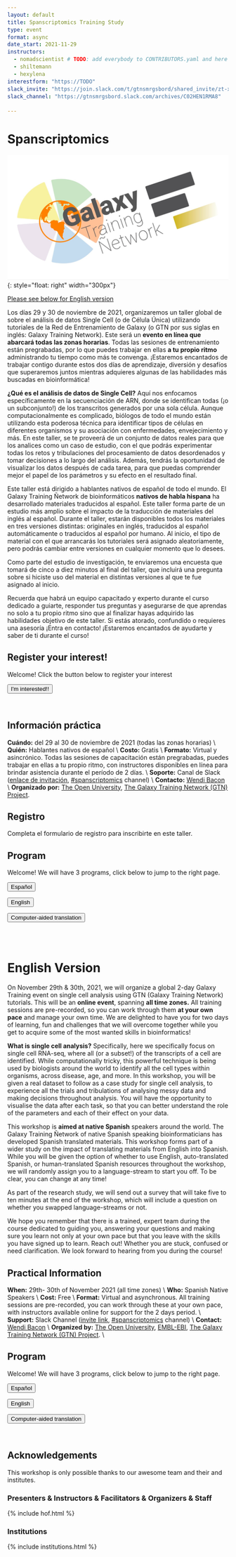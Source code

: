 ```yaml
---
layout: default
title: Spanscriptomics Training Study
type: event
format: async
date_start: 2021-11-29
instructors:
  - nomadscientist # TODO: add everybody to CONTRIBUTORS.yaml and here
  - shiltemann
  - hexylena
interestform: "https://TODO"
slack_invite: "https://join.slack.com/t/gtnsmrgsbord/shared_invite/zt-x7vinbs1-BA~Kht6N86JBhDq0uTIVdQ"
slack_channel: "https://gtnsmrgsbord.slack.com/archives/C02HEN1RMA8"

---
```


# Spanscriptomics

![Course logo](logo.png){: style="float: right" width="300px"}

[Please see below for English version]()

Los días 29 y 30 de noviembre de 2021, organizaremos un taller global de sobre el análisis de datos Single Cell (o de Célula Única) utilizando tutoriales de la Red de Entrenamiento de Galaxy (o GTN por sus siglas en inglés: Galaxy Training Network). Este será un **evento en línea que abarcará todas las zonas horarias**. Todas las sesiones de entrenamiento están pregrabadas, por lo que puedes trabajar en ellas **a tu propio ritmo** administrando tu tiempo como más te convenga.
¡Estaremos encantados de trabajar contigo durante estos dos días de aprendizaje, diversión y desafíos que superaremos juntos mientras adquieres algunas de las habilidades más buscadas en bioinformática!

**¿Qué es el análisis de datos de Single Cell?** Aquí nos enfocamos específicamente en la secuenciación de ARN, donde se identifican todas (¡o un subconjunto!) de los transcritos generados por una sola célula. Aunque computacionalmente es complicado, biólogos de todo el mundo están utilizando esta poderosa técnica para identificar tipos de células en diferentes organismos y su asociación con enfermedades, envejecimiento y más. En este taller, se te proveerá de un conjunto de datos reales para que los analices como un caso de estudio, con el que podrás experimentar todas los retos y tribulaciones del procesamiento de datos desordenados y tomar decisiones a lo largo del análisis. Además, tendrás la oportunidad de visualizar los datos después de cada tarea, para que puedas comprender mejor el papel de los parámetros y su efecto en el resultado final.

Este taller está dirigido a hablantes nativos de español de todo el mundo. El Galaxy Training Ñetwork de bioinformáticos **nativos de habla hispana** ha desarrollado materiales traducidos al español. Este taller forma parte de un estudio más amplio sobre el impacto de la traducción de materiales del inglés al español. Durante el taller, estarán disponibles todos los materiales en tres versiones distintas: originales en inglés, traducidos al español automáticamente o traducidos al español por humano. Al inicio, el tipo de material con el que arrancarás los tutoriales será asignado aleatoriamente, pero podrás cambiar entre versiones en cualquier momento que lo desees.

Como parte del estudio de investigación, te enviaremos una encuesta que tomará de cinco a diez minutos al final del taller, que incluirá una pregunta sobre si hiciste uso del material en distintas versiones al que te fue asignado al inicio.

Recuerda que habrá un equipo capacitado y experto durante el curso dedicado a guiarte, responder tus preguntas y asegurarse de que aprendas no solo a tu propio ritmo sino que al finalizar hayas adquirido las habilidades objetivo de este taller. Si estás atorado, confundido o requieres una asesoría ¡Entra en contacto! ¡Estaremos encantados de ayudarte y saber de ti durante el curso!


## Register your interest!

Welcome! Click the button below to register your interest

<a href="page.interestform"><button type="button" class="btn btn-success btn-lg">I'm interested!!</button></a>


<br/>


## Información práctica

**Cuándo:** del 29 al 30 de noviembre de 2021 (todas las zonas horarias) \\
**Quién:** Hablantes nativos de español \\
**Costo:** Gratis \\
**Formato:** Virtual y asincrónico. Todas las sesiones de capacitación están pregrabadas, puedes trabajar en ellas a tu propio ritmo, con instructores disponibles en línea para brindar asistencia durante el período de 2 días. \\
**Soporte:** Canal de Slack ([enlace de invitación]({{page.slack_invite}}), [#spanscriptomics]({{page.slack_channel}}) channel) \\
**Contacto:** [Wendi Bacon](mailto:Wendi.Bacon@gmail.com) \\
**Organizado por:** [The Open University](https://www.openuniversity.edu/), [The Galaxy Training Network (GTN) Project](https://training.galaxyproject.org/training-material/hall-of-fame).


## Registro
Completa el formulario de registro para inscribirte en este taller.


## Program

Welcome! We will have 3 programs, click below to jump to the right page.

<a href="{{site.baseurl}}/events/spanscriptomics/program-es"><button type="button" class="btn btn-warning btn-info">Español</button></a>


<a href="{{site.baseurl}}/events/spanscriptomics/program-en"><button type="button" class="btn btn-warning btn-info">English</button></a>


<a href="{{site.baseurl}}/events/spanscriptomics/program-cat"><button type="button" class="btn btn-warning btn-info">Computer-aided translation</button></a>


<br><br>

# English Version

On November 29th & 30th, 2021, we will organize a global 2-day Galaxy Training event on single cell analysis using GTN (Galaxy Training Network) tutorials. This will be an **online event**, spanning **all time zones.** All training sessions are pre-recorded, so you can work through them **at your own pace** and manage your own time.
We are delighted to have you for two days of learning, fun and challenges that we will overcome together while you get to acquire some of the most wanted skills in bioinformatics!

**What is single cell analysis?** Specifically, here we specifically focus on single cell RNA-seq, where all (or a subset!) of the transcripts of a cell are identified. While computationally tricky, this powerful technique is being used by biologists around the world to identify all the cell types within organisms, across disease, age, and more. In this workshop, you will be given a real dataset to follow as a case study for single cell analysis, to experience all the trials and tribulations of analysing messy data and making decisions throughout analysis. You will have the opportunity to visualise the data after each task, so that you can better understand the role of the parameters and each of their effect on your data.

This workshop is **aimed at native Spanish** speakers around the world. The Galaxy Training Ñetwork of native Spanish speaking bioinformaticians has developed Spanish translated materials. This workshop forms part of a wider study on the impact of translating materials from English into Spanish. While you will be given the option of whether to use English, auto-translated Spanish, or human-translated Spanish resources throughout the workshop, we will randomly assign you to a language-stream to start you off. To be clear, you can change at any time!

As part of the research study, we will send out a survey that will take five to ten minutes at the end of the workshop, which will include a question on whether you swapped language-streams or not.

We hope you remember that there is a trained, expert team during the course dedicated to guiding you, answering your questions and making sure you learn not only at your own pace but that you leave with the skills you have signed up to learn. Reach out! Whether you are stuck, confused or need clarification. We look forward to hearing from you during the course!

## Practical Information

**When:** 29th- 30th of November 2021 (all time zones) \\
**Who:** Spanish Native Speakers \\
**Cost:** Free \\
**Format:** Virtual and asynchronous. All training sessions are pre-recorded, you can work through these at your own pace, with instructors available online for support for the 2 days period. \\
**Support:** Slack Channel  ([invite link]({{page.slack_invite}}), [#spanscriptomics]({{page.slack_channel}}) channel)  \\
**Contact:** [Wendi Bacon](mailto:Wendi.Bacon@gmail.com)  \\
**Organized by:** [The Open University](https://www.openuniversity.edu/), [EMBL-EBI](https://www.ebi.ac.uk/), [The Galaxy Training Network (GTN) Project](https://training.galaxyproject.org/training-material/hall-of-fame). \\


## Program

Welcome! We will have 3 programs, click below to jump to the right page.

<a href="{{site.baseurl}}/events/spanscriptomics/program-es"><button type="button" class="btn btn-warning btn-info">Español</button></a>


<a href="{{site.baseurl}}/events/spanscriptomics/program-en"><button type="button" class="btn btn-warning btn-info">English</button></a>


<a href="{{site.baseurl}}/events/spanscriptomics/program-cat"><button type="button" class="btn btn-warning btn-info">Computer-aided translation</button></a>

<br>


## Acknowledgements

This workshop is only possible thanks to our awesome team and their and institutes.

### Presenters & Instructors & Facilitators & Organizers & Staff

{% include hof.html %}

### Institutions

{% include institutions.html %}
